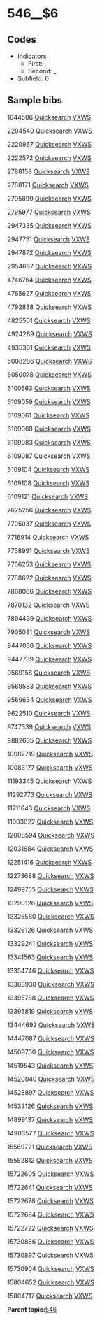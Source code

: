 # 546\_\_$6

## Codes

-   Indicators
    -   First: \_
    -   Second: \_
-   Subfield: 6

## Sample bibs

1044506 [Quicksearch](https://search.library.yale.edu/catalog/1044506) [VXWS](http://prodorbis.library.yale.edu:7014/vxws/GetHoldingsService?bibId=1044506)

2204540 [Quicksearch](https://search.library.yale.edu/catalog/2204540) [VXWS](http://prodorbis.library.yale.edu:7014/vxws/GetHoldingsService?bibId=2204540)

2220967 [Quicksearch](https://search.library.yale.edu/catalog/2220967) [VXWS](http://prodorbis.library.yale.edu:7014/vxws/GetHoldingsService?bibId=2220967)

2222572 [Quicksearch](https://search.library.yale.edu/catalog/2222572) [VXWS](http://prodorbis.library.yale.edu:7014/vxws/GetHoldingsService?bibId=2222572)

2788158 [Quicksearch](https://search.library.yale.edu/catalog/2788158) [VXWS](http://prodorbis.library.yale.edu:7014/vxws/GetHoldingsService?bibId=2788158)

2788171 [Quicksearch](https://search.library.yale.edu/catalog/2788171) [VXWS](http://prodorbis.library.yale.edu:7014/vxws/GetHoldingsService?bibId=2788171)

2795899 [Quicksearch](https://search.library.yale.edu/catalog/2795899) [VXWS](http://prodorbis.library.yale.edu:7014/vxws/GetHoldingsService?bibId=2795899)

2795977 [Quicksearch](https://search.library.yale.edu/catalog/2795977) [VXWS](http://prodorbis.library.yale.edu:7014/vxws/GetHoldingsService?bibId=2795977)

2947335 [Quicksearch](https://search.library.yale.edu/catalog/2947335) [VXWS](http://prodorbis.library.yale.edu:7014/vxws/GetHoldingsService?bibId=2947335)

2947751 [Quicksearch](https://search.library.yale.edu/catalog/2947751) [VXWS](http://prodorbis.library.yale.edu:7014/vxws/GetHoldingsService?bibId=2947751)

2947872 [Quicksearch](https://search.library.yale.edu/catalog/2947872) [VXWS](http://prodorbis.library.yale.edu:7014/vxws/GetHoldingsService?bibId=2947872)

2954687 [Quicksearch](https://search.library.yale.edu/catalog/2954687) [VXWS](http://prodorbis.library.yale.edu:7014/vxws/GetHoldingsService?bibId=2954687)

4746764 [Quicksearch](https://search.library.yale.edu/catalog/4746764) [VXWS](http://prodorbis.library.yale.edu:7014/vxws/GetHoldingsService?bibId=4746764)

4765627 [Quicksearch](https://search.library.yale.edu/catalog/4765627) [VXWS](http://prodorbis.library.yale.edu:7014/vxws/GetHoldingsService?bibId=4765627)

4792838 [Quicksearch](https://search.library.yale.edu/catalog/4792838) [VXWS](http://prodorbis.library.yale.edu:7014/vxws/GetHoldingsService?bibId=4792838)

4825501 [Quicksearch](https://search.library.yale.edu/catalog/4825501) [VXWS](http://prodorbis.library.yale.edu:7014/vxws/GetHoldingsService?bibId=4825501)

4924289 [Quicksearch](https://search.library.yale.edu/catalog/4924289) [VXWS](http://prodorbis.library.yale.edu:7014/vxws/GetHoldingsService?bibId=4924289)

4935301 [Quicksearch](https://search.library.yale.edu/catalog/4935301) [VXWS](http://prodorbis.library.yale.edu:7014/vxws/GetHoldingsService?bibId=4935301)

6008286 [Quicksearch](https://search.library.yale.edu/catalog/6008286) [VXWS](http://prodorbis.library.yale.edu:7014/vxws/GetHoldingsService?bibId=6008286)

6050078 [Quicksearch](https://search.library.yale.edu/catalog/6050078) [VXWS](http://prodorbis.library.yale.edu:7014/vxws/GetHoldingsService?bibId=6050078)

6100563 [Quicksearch](https://search.library.yale.edu/catalog/6100563) [VXWS](http://prodorbis.library.yale.edu:7014/vxws/GetHoldingsService?bibId=6100563)

6109059 [Quicksearch](https://search.library.yale.edu/catalog/6109059) [VXWS](http://prodorbis.library.yale.edu:7014/vxws/GetHoldingsService?bibId=6109059)

6109061 [Quicksearch](https://search.library.yale.edu/catalog/6109061) [VXWS](http://prodorbis.library.yale.edu:7014/vxws/GetHoldingsService?bibId=6109061)

6109068 [Quicksearch](https://search.library.yale.edu/catalog/6109068) [VXWS](http://prodorbis.library.yale.edu:7014/vxws/GetHoldingsService?bibId=6109068)

6109083 [Quicksearch](https://search.library.yale.edu/catalog/6109083) [VXWS](http://prodorbis.library.yale.edu:7014/vxws/GetHoldingsService?bibId=6109083)

6109087 [Quicksearch](https://search.library.yale.edu/catalog/6109087) [VXWS](http://prodorbis.library.yale.edu:7014/vxws/GetHoldingsService?bibId=6109087)

6109104 [Quicksearch](https://search.library.yale.edu/catalog/6109104) [VXWS](http://prodorbis.library.yale.edu:7014/vxws/GetHoldingsService?bibId=6109104)

6109108 [Quicksearch](https://search.library.yale.edu/catalog/6109108) [VXWS](http://prodorbis.library.yale.edu:7014/vxws/GetHoldingsService?bibId=6109108)

6109121 [Quicksearch](https://search.library.yale.edu/catalog/6109121) [VXWS](http://prodorbis.library.yale.edu:7014/vxws/GetHoldingsService?bibId=6109121)

7625256 [Quicksearch](https://search.library.yale.edu/catalog/7625256) [VXWS](http://prodorbis.library.yale.edu:7014/vxws/GetHoldingsService?bibId=7625256)

7705037 [Quicksearch](https://search.library.yale.edu/catalog/7705037) [VXWS](http://prodorbis.library.yale.edu:7014/vxws/GetHoldingsService?bibId=7705037)

7716914 [Quicksearch](https://search.library.yale.edu/catalog/7716914) [VXWS](http://prodorbis.library.yale.edu:7014/vxws/GetHoldingsService?bibId=7716914)

7758991 [Quicksearch](https://search.library.yale.edu/catalog/7758991) [VXWS](http://prodorbis.library.yale.edu:7014/vxws/GetHoldingsService?bibId=7758991)

7766253 [Quicksearch](https://search.library.yale.edu/catalog/7766253) [VXWS](http://prodorbis.library.yale.edu:7014/vxws/GetHoldingsService?bibId=7766253)

7788622 [Quicksearch](https://search.library.yale.edu/catalog/7788622) [VXWS](http://prodorbis.library.yale.edu:7014/vxws/GetHoldingsService?bibId=7788622)

7868066 [Quicksearch](https://search.library.yale.edu/catalog/7868066) [VXWS](http://prodorbis.library.yale.edu:7014/vxws/GetHoldingsService?bibId=7868066)

7870132 [Quicksearch](https://search.library.yale.edu/catalog/7870132) [VXWS](http://prodorbis.library.yale.edu:7014/vxws/GetHoldingsService?bibId=7870132)

7894439 [Quicksearch](https://search.library.yale.edu/catalog/7894439) [VXWS](http://prodorbis.library.yale.edu:7014/vxws/GetHoldingsService?bibId=7894439)

7905081 [Quicksearch](https://search.library.yale.edu/catalog/7905081) [VXWS](http://prodorbis.library.yale.edu:7014/vxws/GetHoldingsService?bibId=7905081)

9447056 [Quicksearch](https://search.library.yale.edu/catalog/9447056) [VXWS](http://prodorbis.library.yale.edu:7014/vxws/GetHoldingsService?bibId=9447056)

9447789 [Quicksearch](https://search.library.yale.edu/catalog/9447789) [VXWS](http://prodorbis.library.yale.edu:7014/vxws/GetHoldingsService?bibId=9447789)

9569158 [Quicksearch](https://search.library.yale.edu/catalog/9569158) [VXWS](http://prodorbis.library.yale.edu:7014/vxws/GetHoldingsService?bibId=9569158)

9569583 [Quicksearch](https://search.library.yale.edu/catalog/9569583) [VXWS](http://prodorbis.library.yale.edu:7014/vxws/GetHoldingsService?bibId=9569583)

9569634 [Quicksearch](https://search.library.yale.edu/catalog/9569634) [VXWS](http://prodorbis.library.yale.edu:7014/vxws/GetHoldingsService?bibId=9569634)

9622510 [Quicksearch](https://search.library.yale.edu/catalog/9622510) [VXWS](http://prodorbis.library.yale.edu:7014/vxws/GetHoldingsService?bibId=9622510)

9747339 [Quicksearch](https://search.library.yale.edu/catalog/9747339) [VXWS](http://prodorbis.library.yale.edu:7014/vxws/GetHoldingsService?bibId=9747339)

9882635 [Quicksearch](https://search.library.yale.edu/catalog/9882635) [VXWS](http://prodorbis.library.yale.edu:7014/vxws/GetHoldingsService?bibId=9882635)

10082719 [Quicksearch](https://search.library.yale.edu/catalog/10082719) [VXWS](http://prodorbis.library.yale.edu:7014/vxws/GetHoldingsService?bibId=10082719)

10083177 [Quicksearch](https://search.library.yale.edu/catalog/10083177) [VXWS](http://prodorbis.library.yale.edu:7014/vxws/GetHoldingsService?bibId=10083177)

11193345 [Quicksearch](https://search.library.yale.edu/catalog/11193345) [VXWS](http://prodorbis.library.yale.edu:7014/vxws/GetHoldingsService?bibId=11193345)

11292773 [Quicksearch](https://search.library.yale.edu/catalog/11292773) [VXWS](http://prodorbis.library.yale.edu:7014/vxws/GetHoldingsService?bibId=11292773)

11711643 [Quicksearch](https://search.library.yale.edu/catalog/11711643) [VXWS](http://prodorbis.library.yale.edu:7014/vxws/GetHoldingsService?bibId=11711643)

11903022 [Quicksearch](https://search.library.yale.edu/catalog/11903022) [VXWS](http://prodorbis.library.yale.edu:7014/vxws/GetHoldingsService?bibId=11903022)

12008594 [Quicksearch](https://search.library.yale.edu/catalog/12008594) [VXWS](http://prodorbis.library.yale.edu:7014/vxws/GetHoldingsService?bibId=12008594)

12031684 [Quicksearch](https://search.library.yale.edu/catalog/12031684) [VXWS](http://prodorbis.library.yale.edu:7014/vxws/GetHoldingsService?bibId=12031684)

12251416 [Quicksearch](https://search.library.yale.edu/catalog/12251416) [VXWS](http://prodorbis.library.yale.edu:7014/vxws/GetHoldingsService?bibId=12251416)

12273688 [Quicksearch](https://search.library.yale.edu/catalog/12273688) [VXWS](http://prodorbis.library.yale.edu:7014/vxws/GetHoldingsService?bibId=12273688)

12499755 [Quicksearch](https://search.library.yale.edu/catalog/12499755) [VXWS](http://prodorbis.library.yale.edu:7014/vxws/GetHoldingsService?bibId=12499755)

13290126 [Quicksearch](https://search.library.yale.edu/catalog/13290126) [VXWS](http://prodorbis.library.yale.edu:7014/vxws/GetHoldingsService?bibId=13290126)

13325580 [Quicksearch](https://search.library.yale.edu/catalog/13325580) [VXWS](http://prodorbis.library.yale.edu:7014/vxws/GetHoldingsService?bibId=13325580)

13326126 [Quicksearch](https://search.library.yale.edu/catalog/13326126) [VXWS](http://prodorbis.library.yale.edu:7014/vxws/GetHoldingsService?bibId=13326126)

13329241 [Quicksearch](https://search.library.yale.edu/catalog/13329241) [VXWS](http://prodorbis.library.yale.edu:7014/vxws/GetHoldingsService?bibId=13329241)

13341563 [Quicksearch](https://search.library.yale.edu/catalog/13341563) [VXWS](http://prodorbis.library.yale.edu:7014/vxws/GetHoldingsService?bibId=13341563)

13354746 [Quicksearch](https://search.library.yale.edu/catalog/13354746) [VXWS](http://prodorbis.library.yale.edu:7014/vxws/GetHoldingsService?bibId=13354746)

13383938 [Quicksearch](https://search.library.yale.edu/catalog/13383938) [VXWS](http://prodorbis.library.yale.edu:7014/vxws/GetHoldingsService?bibId=13383938)

13395788 [Quicksearch](https://search.library.yale.edu/catalog/13395788) [VXWS](http://prodorbis.library.yale.edu:7014/vxws/GetHoldingsService?bibId=13395788)

13395819 [Quicksearch](https://search.library.yale.edu/catalog/13395819) [VXWS](http://prodorbis.library.yale.edu:7014/vxws/GetHoldingsService?bibId=13395819)

13444692 [Quicksearch](https://search.library.yale.edu/catalog/13444692) [VXWS](http://prodorbis.library.yale.edu:7014/vxws/GetHoldingsService?bibId=13444692)

14447087 [Quicksearch](https://search.library.yale.edu/catalog/14447087) [VXWS](http://prodorbis.library.yale.edu:7014/vxws/GetHoldingsService?bibId=14447087)

14509730 [Quicksearch](https://search.library.yale.edu/catalog/14509730) [VXWS](http://prodorbis.library.yale.edu:7014/vxws/GetHoldingsService?bibId=14509730)

14519543 [Quicksearch](https://search.library.yale.edu/catalog/14519543) [VXWS](http://prodorbis.library.yale.edu:7014/vxws/GetHoldingsService?bibId=14519543)

14520040 [Quicksearch](https://search.library.yale.edu/catalog/14520040) [VXWS](http://prodorbis.library.yale.edu:7014/vxws/GetHoldingsService?bibId=14520040)

14528897 [Quicksearch](https://search.library.yale.edu/catalog/14528897) [VXWS](http://prodorbis.library.yale.edu:7014/vxws/GetHoldingsService?bibId=14528897)

14533126 [Quicksearch](https://search.library.yale.edu/catalog/14533126) [VXWS](http://prodorbis.library.yale.edu:7014/vxws/GetHoldingsService?bibId=14533126)

14899137 [Quicksearch](https://search.library.yale.edu/catalog/14899137) [VXWS](http://prodorbis.library.yale.edu:7014/vxws/GetHoldingsService?bibId=14899137)

14903577 [Quicksearch](https://search.library.yale.edu/catalog/14903577) [VXWS](http://prodorbis.library.yale.edu:7014/vxws/GetHoldingsService?bibId=14903577)

15569721 [Quicksearch](https://search.library.yale.edu/catalog/15569721) [VXWS](http://prodorbis.library.yale.edu:7014/vxws/GetHoldingsService?bibId=15569721)

15582812 [Quicksearch](https://search.library.yale.edu/catalog/15582812) [VXWS](http://prodorbis.library.yale.edu:7014/vxws/GetHoldingsService?bibId=15582812)

15722605 [Quicksearch](https://search.library.yale.edu/catalog/15722605) [VXWS](http://prodorbis.library.yale.edu:7014/vxws/GetHoldingsService?bibId=15722605)

15722641 [Quicksearch](https://search.library.yale.edu/catalog/15722641) [VXWS](http://prodorbis.library.yale.edu:7014/vxws/GetHoldingsService?bibId=15722641)

15722678 [Quicksearch](https://search.library.yale.edu/catalog/15722678) [VXWS](http://prodorbis.library.yale.edu:7014/vxws/GetHoldingsService?bibId=15722678)

15722684 [Quicksearch](https://search.library.yale.edu/catalog/15722684) [VXWS](http://prodorbis.library.yale.edu:7014/vxws/GetHoldingsService?bibId=15722684)

15722722 [Quicksearch](https://search.library.yale.edu/catalog/15722722) [VXWS](http://prodorbis.library.yale.edu:7014/vxws/GetHoldingsService?bibId=15722722)

15730886 [Quicksearch](https://search.library.yale.edu/catalog/15730886) [VXWS](http://prodorbis.library.yale.edu:7014/vxws/GetHoldingsService?bibId=15730886)

15730897 [Quicksearch](https://search.library.yale.edu/catalog/15730897) [VXWS](http://prodorbis.library.yale.edu:7014/vxws/GetHoldingsService?bibId=15730897)

15730904 [Quicksearch](https://search.library.yale.edu/catalog/15730904) [VXWS](http://prodorbis.library.yale.edu:7014/vxws/GetHoldingsService?bibId=15730904)

15804652 [Quicksearch](https://search.library.yale.edu/catalog/15804652) [VXWS](http://prodorbis.library.yale.edu:7014/vxws/GetHoldingsService?bibId=15804652)

15804717 [Quicksearch](https://search.library.yale.edu/catalog/15804717) [VXWS](http://prodorbis.library.yale.edu:7014/vxws/GetHoldingsService?bibId=15804717)

**Parent topic:**[546](../../tags/546/546.md)

